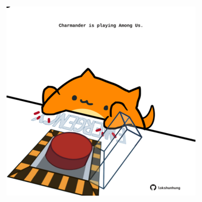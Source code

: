 <!-- built at 18/10/2023, 01:22:28 UTC -->
<p align="center">
  <img width="500" height="500" src="./ReadmeImage.svg">
</p>
